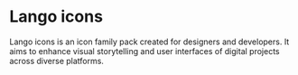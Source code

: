 # Lango icons

Lango icons is an icon family pack created for designers and developers. It aims to enhance visual storytelling and user interfaces of digital projects across diverse platforms.
